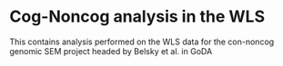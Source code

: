 # Cog-Noncog analysis in the WLS
This contains analysis performed on the WLS data for the con-noncog genomic SEM project headed by Belsky et al. in GoDA

